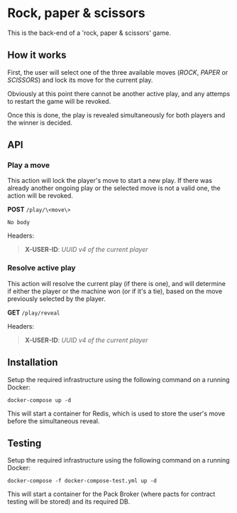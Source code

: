 
# Rock, paper & scissors

This is the back-end of a 'rock, paper & scissors' game.

## How it works

First, the user will select one of the three available moves (*ROCK*, *PAPER* or *SCISSORS*) and lock its move for the current play.

Obviously at this point there cannot be another active play, and any attemps to restart the game will be revoked.

Once this is done, the play is revealed simultaneously for both players and the winner is decided.

## API

### Play a move

This action will lock the player's move to start a new play. If there was already another ongoing play or the selected move is not a valid one, the action will be revoked.

**POST** `/play/\<move\>`
```
No body
```

Headers:
> **X-USER-ID**: *UUID v4 of the current player*

### Resolve active play

This action will resolve the current play (if there is one), and will determine if either the player or the machine won (or if it's a tie), based on the move previously selected by the player.

**GET** `/play/reveal`

Headers:
> **X-USER-ID**: *UUID v4 of the current player*

## Installation

Setup the required infrastructure using the following command on a running Docker:
```
docker-compose up -d
```
This will start a container for Redis, which is used to store the user's move before the simultaneous reveal.

## Testing

Setup the required infrastructure using the following command on a running Docker:
```
docker-compose -f docker-compose-test.yml up -d
```
This will start a container for the Pack Broker (where pacts for contract testing will be stored) and its required DB.
